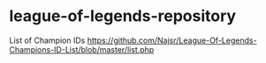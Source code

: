 # league-of-legends-repository

List of Champion IDs
https://github.com/Najsr/League-Of-Legends-Champions-ID-List/blob/master/list.php